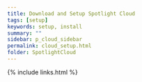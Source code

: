 ```yaml
---
title: Download and Setup Spotlight Cloud
tags: [setup]
keywords: setup, install
summary: ""
sidebar: p_cloud_sidebar
permalink: cloud_setup.html
folder: SpotlightCloud
---
```




{% include links.html %}
